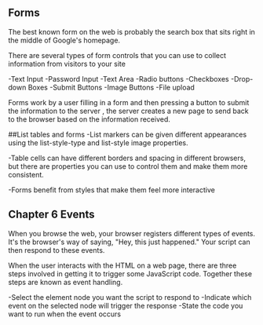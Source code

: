 ## Forms
The best known form on the web is probably
the search box that sits right in the middle of
Google's homepage.

There are several types of form controls that
you can use to collect information from visitors
to your site

-Text Input
-Password Input
-Text Area
-Radio buttons
-Checkboxes
-Drop-down Boxes
-Submit Buttons
-Image Buttons
-File upload

Forms work by a user filling in a form and then pressing a button to submit the information to the server , the server creates a new page to send back to the browser based on the information received.

##List tables and forms
 -List markers can be given different appearances
using the list-style-type and list-style image
properties.

-Table cells can have different borders and spacing in
different browsers, but there are properties you can
use to control them and make them more consistent.

-Forms benefit from styles that make them feel more
interactive

## Chapter 6 Events

When you browse the web, your browser registers different types of events. It's the browser's way of saying, "Hey, this just happened." Your script can then respond to these events.


When the user interacts with the HTML on a web page, there are three steps involved in getting it to trigger some JavaScript code.
Together these steps are known as event handling.

-Select the element node you want the script to respond to
-Indicate which event on the selected node will trigger the response
-State the code you want to run when the event occurs
